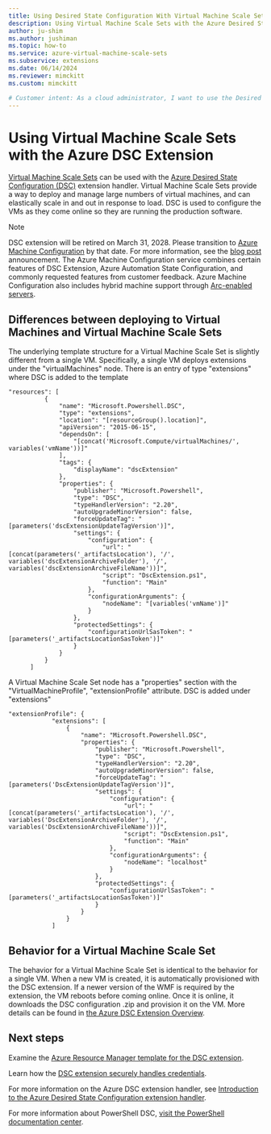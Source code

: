 ```yaml
---
title: Using Desired State Configuration With Virtual Machine Scale Sets
description: Using Virtual Machine Scale Sets with the Azure Desired State Configuration Extension to configure virtual machines.
author: ju-shim
ms.author: jushiman
ms.topic: how-to
ms.service: azure-virtual-machine-scale-sets
ms.subservice: extensions
ms.date: 06/14/2024
ms.reviewer: mimckitt
ms.custom: mimckitt

# Customer intent: As a cloud administrator, I want to use the Desired State Configuration with Virtual Machine Scale Sets, so that I can automate the configuration and management of multiple virtual machines efficiently as they scale.
---
```

# Using Virtual Machine Scale Sets with the Azure DSC Extension

[Virtual Machine Scale Sets](./overview.md) can be used with the [Azure Desired State Configuration (DSC)](../virtual-machines/extensions/dsc-overview.md?toc=/azure/virtual-machines/windows/toc.json) extension handler. Virtual Machine Scale Sets provide a way to deploy and manage large numbers of virtual machines, and can elastically scale in and out in response to load. DSC is used to configure the VMs as they come online so they are running the production software.

> [!NOTE]
> DSC extension will be retired on March 31, 2028. Please transition to
> [Azure Machine Configuration](/azure/governance/machine-configuration/overview) by that date.
> For more information, see the [blog post](https://azure.microsoft.com/updates/?id=485828)
> announcement. The Azure Machine Configuration service combines certain features of DSC Extension, Azure
> Automation State Configuration, and commonly requested features from customer feedback.
> Azure Machine Configuration also includes hybrid machine support through
> [Arc-enabled servers](/azure/azure-arc/servers/overview).

## Differences between deploying to Virtual Machines and Virtual Machine Scale Sets
The underlying template structure for a Virtual Machine Scale Set is slightly different from a single VM. Specifically, a single VM deploys extensions under the "virtualMachines" node. There is an entry of type "extensions" where DSC is added to the template

```
"resources": [
          {
              "name": "Microsoft.Powershell.DSC",
              "type": "extensions",
              "location": "[resourceGroup().location]",
              "apiVersion": "2015-06-15",
              "dependsOn": [
                  "[concat('Microsoft.Compute/virtualMachines/', variables('vmName'))]"
              ],
              "tags": {
                  "displayName": "dscExtension"
              },
              "properties": {
                  "publisher": "Microsoft.Powershell",
                  "type": "DSC",
                  "typeHandlerVersion": "2.20",
                  "autoUpgradeMinorVersion": false,
                  "forceUpdateTag": "[parameters('dscExtensionUpdateTagVersion')]",
                  "settings": {
                      "configuration": {
                          "url": "[concat(parameters('_artifactsLocation'), '/', variables('dscExtensionArchiveFolder'), '/', variables('dscExtensionArchiveFileName'))]",
                          "script": "DscExtension.ps1",
                          "function": "Main"
                      },
                      "configurationArguments": {
                          "nodeName": "[variables('vmName')]"
                      }
                  },
                  "protectedSettings": {
                      "configurationUrlSasToken": "[parameters('_artifactsLocationSasToken')]"
                  }
              }
          }
      ]
```

A Virtual Machine Scale Set node has a "properties" section with the "VirtualMachineProfile", "extensionProfile" attribute. DSC is added under "extensions"

```
"extensionProfile": {
            "extensions": [
                {
                    "name": "Microsoft.Powershell.DSC",
                    "properties": {
                        "publisher": "Microsoft.Powershell",
                        "type": "DSC",
                        "typeHandlerVersion": "2.20",
                        "autoUpgradeMinorVersion": false,
                        "forceUpdateTag": "[parameters('DscExtensionUpdateTagVersion')]",
                        "settings": {
                            "configuration": {
                                "url": "[concat(parameters('_artifactsLocation'), '/', variables('DscExtensionArchiveFolder'), '/', variables('DscExtensionArchiveFileName'))]",
                                "script": "DscExtension.ps1",
                                "function": "Main"
                            },
                            "configurationArguments": {
                                "nodeName": "localhost"
                            }
                        },
                        "protectedSettings": {
                            "configurationUrlSasToken": "[parameters('_artifactsLocationSasToken')]"
                        }
                    }
                }
            ]
```

## Behavior for a Virtual Machine Scale Set
The behavior for a Virtual Machine Scale Set is identical to the behavior for a single VM. When a new VM is created, it is automatically provisioned with the DSC extension. If a newer version of the WMF is required by the extension, the VM reboots before coming online. Once it is online, it downloads the DSC configuration .zip and provision it on the VM. More details can be found in [the Azure DSC Extension Overview](../virtual-machines/extensions/dsc-overview.md?toc=/azure/virtual-machines/windows/toc.json).

## Next steps
Examine the [Azure Resource Manager template for the DSC extension](../virtual-machines/extensions/dsc-template.md?toc=/azure/virtual-machines/windows/toc.json).

Learn how the [DSC extension securely handles credentials](../virtual-machines/extensions/dsc-credentials.md?toc=/azure/virtual-machines/windows/toc.json).

For more information on the Azure DSC extension handler, see [Introduction to the Azure Desired State Configuration extension handler](../virtual-machines/extensions/dsc-overview.md?toc=/azure/virtual-machines/windows/toc.json).

For more information about PowerShell DSC, [visit the PowerShell documentation center](/powershell/dsc/overview).
